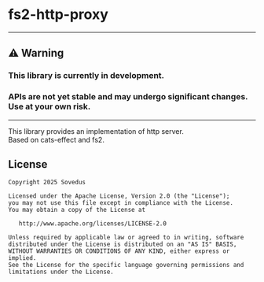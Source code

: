 # fs2-http-proxy

---

## ⚠️ Warning
### This library is currently in development. 
### APIs are not yet stable and may undergo significant changes. Use at your own risk.

---

This library provides an implementation of http server.  
Based on cats-effect and fs2.


## License

```
Copyright 2025 Sovedus

Licensed under the Apache License, Version 2.0 (the "License");
you may not use this file except in compliance with the License.
You may obtain a copy of the License at

   http://www.apache.org/licenses/LICENSE-2.0

Unless required by applicable law or agreed to in writing, software
distributed under the License is distributed on an "AS IS" BASIS,
WITHOUT WARRANTIES OR CONDITIONS OF ANY KIND, either express or implied.
See the License for the specific language governing permissions and
limitations under the License.
```